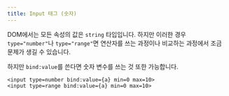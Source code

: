 ```yaml
---
title: Input 태그 (숫자)
---
```


DOM에서는 모든 속성의 값은 `string` 타입입니다. 하지만 이러한 경우 `type="number"`나 `type="range"`면 연산자를 쓰는 과정이나 비교하는 과정에서 조금 문제가 생길 수 있습니다.

하지만 `bind:value`를 쓴다면 숫자 변수를 쓰는 것 또한 가능합니다.



```svelte
<input type=number bind:value={a} min=0 max=10>
<input type=range bind:value={a} min=0 max=10>
```
